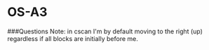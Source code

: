 # OS-A3
###Questions
Note: in cscan I'm by default moving to the right (up) regardless if all blocks are initially before me.

